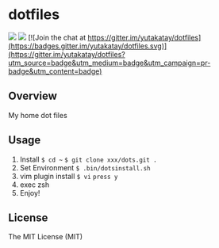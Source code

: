 dotfiles
===========

![](http://img.shields.io/badge/license-MIT-blue.svg)
![](https://img.shields.io/badge/platform-Linux-808080.svg)
[![Join the chat at https://gitter.im/yutakatay/dotfiles](https://badges.gitter.im/yutakatay/dotfiles.svg)](https://gitter.im/yutakatay/dotfiles?utm_source=badge&utm_medium=badge&utm_campaign=pr-badge&utm_content=badge)


Overview
---------

My home dot files


Usage
---------

1. Install
`$ cd ~`
`$ git clone xxx/dots.git .`
3. Set Environment
`$ .bin/dotsinstall.sh`
4. vim plugin install
`$ vi`
`press y`
5. exec zsh
6. Enjoy!

License
---------

The MIT License (MIT)

